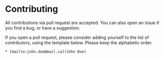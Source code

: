 # Contributing

All contributions via pull request are accepted. You can also open an issue if you find a bug, or have a suggestion.

If you open a pull request, please consider adding yourself to the list of contributors, using the template below. Please keep the alphabetic order.

```
* [mailto:john.doe@mail.ca](John Doe)
```
